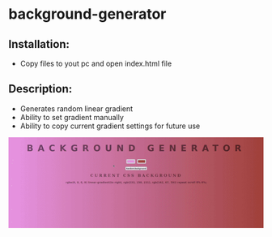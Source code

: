 # background-generator

## Installation:

* Copy files to yout pc and open index.html file

## Description:

* Generates random linear gradient
* Ability to set gradient manually
* Ability to copy current gradient settings for future use

![Background generator Demo](demo/background-generator.gif)
